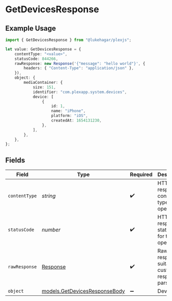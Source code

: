 # GetDevicesResponse

## Example Usage

```typescript
import { GetDevicesResponse } from "@lukehagar/plexjs";

let value: GetDevicesResponse = {
    contentType: "<value>",
    statusCode: 844266,
    rawResponse: new Response('{"message": "hello world"}', {
        headers: { "Content-Type": "application/json" },
    }),
    object: {
        mediaContainer: {
            size: 151,
            identifier: "com.plexapp.system.devices",
            device: [
                {
                    id: 1,
                    name: "iPhone",
                    platform: "iOS",
                    createdAt: 1654131230,
                },
            ],
        },
    },
};
```

## Fields

| Field                                                                 | Type                                                                  | Required                                                              | Description                                                           |
| --------------------------------------------------------------------- | --------------------------------------------------------------------- | --------------------------------------------------------------------- | --------------------------------------------------------------------- |
| `contentType`                                                         | *string*                                                              | :heavy_check_mark:                                                    | HTTP response content type for this operation                         |
| `statusCode`                                                          | *number*                                                              | :heavy_check_mark:                                                    | HTTP response status code for this operation                          |
| `rawResponse`                                                         | [Response](https://developer.mozilla.org/en-US/docs/Web/API/Response) | :heavy_check_mark:                                                    | Raw HTTP response; suitable for custom response parsing               |
| `object`                                                              | [models.GetDevicesResponseBody](../models/getdevicesresponsebody.md)  | :heavy_minus_sign:                                                    | Devices                                                               |